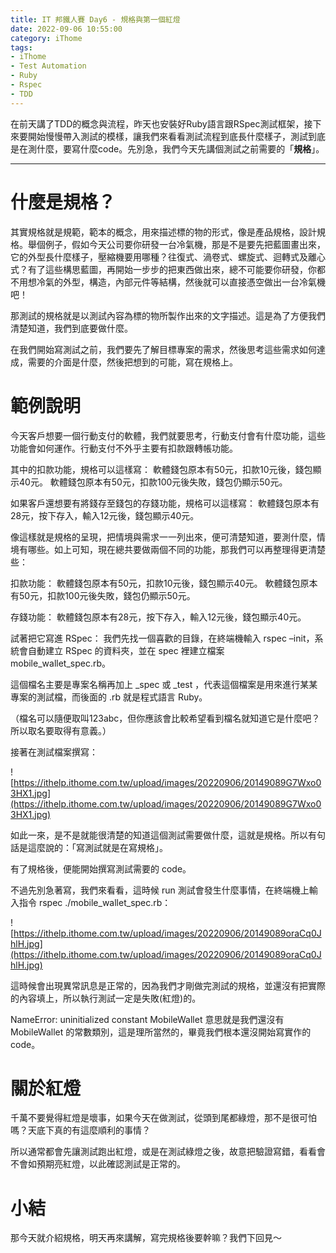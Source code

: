 ```yaml
---
title: IT 邦鐵人賽 Day6 - 規格與第一個紅燈
date: 2022-09-06 10:55:00
category: iThome
tags: 
- iThome
- Test Automation
- Ruby
- Rspec
- TDD
---
```

在前天講了TDD的概念與流程，昨天也安裝好Ruby語言跟RSpec測試框架，接下來要開始慢慢帶入測試的模樣，讓我們來看看測試流程到底長什麼樣子，測試到底是在測什麼，要寫什麼code。先別急，我們今天先講個測試之前需要的「**規格**」。

<!--more-->
---

# 什麼是規格？
其實規格就是規範，範本的概念，用來描述標的物的形式，像是產品規格，設計規格。舉個例子，假如今天公司要你研發一台冷氣機，那是不是要先把藍圖畫出來，它的外型長什麼樣子，壓縮機要用哪種？往復式、渦卷式、螺旋式、迴轉式及離心式？有了這些構思藍圖，再開始一步步的把東西做出來，總不可能要你研發，你都不用想冷氣的外型，構造，內部元件等結構，然後就可以直接憑空做出一台冷氣機吧！

那測試的規格就是以測試內容為標的物所製作出來的文字描述。這是為了方便我們清楚知道，我們到底要做什麼。

在我們開始寫測試之前，我們要先了解目標專案的需求，然後思考這些需求如何達成，需要的介面是什麼，然後把想到的可能，寫在規格上。

# 範例說明
今天客戶想要一個行動支付的軟體，我們就要思考，行動支付會有什麼功能，這些功能會如何運作。行動支付不外乎主要有扣款跟轉帳功能。

其中的扣款功能，規格可以這樣寫：
軟體錢包原本有50元，扣款10元後，錢包顯示40元。
軟體錢包原本有50元，扣款100元後失敗，錢包仍顯示50元。

如果客戶還想要有將錢存至錢包的存錢功能，規格可以這樣寫：
軟體錢包原本有28元，按下存入，輸入12元後，錢包顯示40元。

像這樣就是規格的呈現，把情境與需求一一列出來，便可清楚知道，要測什麼，情境有哪些。如上可知，現在總共要做兩個不同的功能，那我們可以再整理得更清楚些：

扣款功能：
軟體錢包原本有50元，扣款10元後，錢包顯示40元。
軟體錢包原本有50元，扣款100元後失敗，錢包仍顯示50元。

存錢功能：
軟體錢包原本有28元，按下存入，輸入12元後，錢包顯示40元。

試著把它寫進 RSpec：
我們先找一個喜歡的目錄，在終端機輸入 rspec –init，系統會自動建立 RSpec 的資料夾，並在 spec 裡建立檔案 mobile_wallet_spec.rb。

這個檔名主要是專案名稱再加上 _spec 或 _test ，代表這個檔案是用來進行某某專案的測試檔，而後面的 .rb 就是程式語言 Ruby。

（檔名可以隨便取叫123abc，但你應該會比較希望看到檔名就知道它是什麼吧？所以取名要取得有意義。）

接著在測試檔案撰寫：

![https://ithelp.ithome.com.tw/upload/images/20220906/20149089G7Wxo03HX1.jpg](https://ithelp.ithome.com.tw/upload/images/20220906/20149089G7Wxo03HX1.jpg)

如此一來，是不是就能很清楚的知道這個測試需要做什麼，這就是規格。所以有句話是這麼說的：「寫測試就是在寫規格」。

有了規格後，便能開始撰寫測試需要的 code。

不過先別急著寫，我們來看看，這時候 run 測試會發生什麼事情，在終端機上輸入指令 rspec ./mobile_wallet_spec.rb：

![https://ithelp.ithome.com.tw/upload/images/20220906/20149089oraCq0JhlH.jpg](https://ithelp.ithome.com.tw/upload/images/20220906/20149089oraCq0JhlH.jpg)

這時候會出現異常訊息是正常的，因為我們才剛做完測試的規格，並還沒有把實際的內容填上，所以執行測試一定是失敗(紅燈)的。

NameError: uninitialized constant MobileWallet
意思就是我們還沒有 MobileWallet 的常數類別，這是理所當然的，畢竟我們根本還沒開始寫實作的 code。

# 關於紅燈
千萬不要覺得紅燈是壞事，如果今天在做測試，從頭到尾都綠燈，那不是很可怕嗎？天底下真的有這麼順利的事情？

所以通常都會先讓測試跑出紅燈，或是在測試綠燈之後，故意把驗證寫錯，看看會不會如預期亮紅燈，以此確認測試是正常的。

# 小結
那今天就介紹規格，明天再來講解，寫完規格後要幹嘛？我們下回見～

